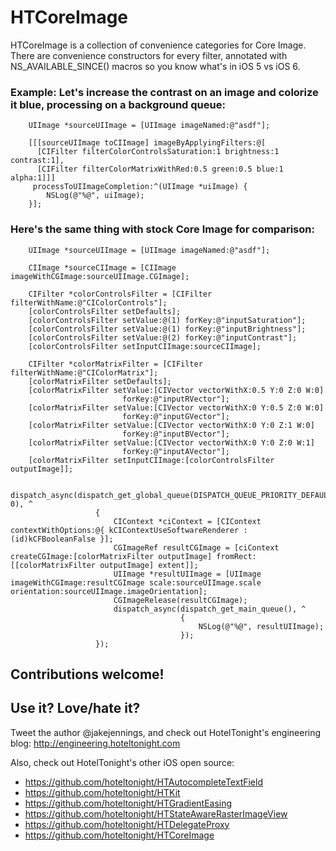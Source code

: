 HTCoreImage
===========

HTCoreImage is a collection of convenience categories for Core Image.  There are convenience constructors for every filter, annotated with NS_AVAILABLE_SINCE() macros so you know what's in iOS 5 vs iOS 6.

### Example:  Let's increase the contrast on an image and colorize it blue, processing on a background queue:

```objc
    UIImage *sourceUIImage = [UIImage imageNamed:@"asdf"];

    [[[sourceUIImage toCIImage] imageByApplyingFilters:@[
      [CIFilter filterColorControlsSaturation:1 brightness:1 contrast:1],
      [CIFilter filterColorMatrixWithRed:0.5 green:0.5 blue:1 alpha:1]]]
     processToUIImageCompletion:^(UIImage *uiImage) {
        NSLog(@"%@", uiImage);
    }];
```

### Here's the same thing with stock Core Image for comparison:

```objc
    UIImage *sourceUIImage = [UIImage imageNamed:@"asdf"];

    CIImage *sourceCIImage = [CIImage imageWithCGImage:sourceUIImage.CGImage];

    CIFilter *colorControlsFilter = [CIFilter filterWithName:@"CIColorControls"];
    [colorControlsFilter setDefaults];
    [colorControlsFilter setValue:@(1) forKey:@"inputSaturation"];
    [colorControlsFilter setValue:@(1) forKey:@"inputBrightness"];
    [colorControlsFilter setValue:@(2) forKey:@"inputContrast"];
    [colorControlsFilter setInputCIImage:sourceCIImage];
    
    CIFilter *colorMatrixFilter = [CIFilter filterWithName:@"CIColorMatrix"];
    [colorMatrixFilter setDefaults];
    [colorMatrixFilter setValue:[CIVector vectorWithX:0.5 Y:0 Z:0 W:0]
                         forKey:@"inputRVector"];
    [colorMatrixFilter setValue:[CIVector vectorWithX:0 Y:0.5 Z:0 W:0]
                         forKey:@"inputGVector"];
    [colorMatrixFilter setValue:[CIVector vectorWithX:0 Y:0 Z:1 W:0]
                         forKey:@"inputBVector"];
    [colorMatrixFilter setValue:[CIVector vectorWithX:0 Y:0 Z:0 W:1]
                         forKey:@"inputAVector"];
    [colorMatrixFilter setInputCIImage:[colorControlsFilter outputImage]];
    
    dispatch_async(dispatch_get_global_queue(DISPATCH_QUEUE_PRIORITY_DEFAULT, 0), ^
                   {
                       CIContext *ciContext = [CIContext contextWithOptions:@{ kCIContextUseSoftwareRenderer : (id)kCFBooleanFalse }];
                       CGImageRef resultCGImage = [ciContext createCGImage:[colorMatrixFilter outputImage] fromRect:[[colorMatrixFilter outputImage] extent]];
                       UIImage *resultUIImage = [UIImage imageWithCGImage:resultCGImage scale:sourceUIImage.scale orientation:sourceUIImage.imageOrientation];
                       CGImageRelease(resultCGImage);
                       dispatch_async(dispatch_get_main_queue(), ^
                                      {
                                          NSLog(@"%@", resultUIImage);
                                      });
                   });
```


## Contributions welcome!

## Use it? Love/hate it?

Tweet the author @jakejennings, and check out HotelTonight's engineering blog: http://engineering.hoteltonight.com

Also, check out HotelTonight's other iOS open source:
* https://github.com/hoteltonight/HTAutocompleteTextField
* https://github.com/hoteltonight/HTKit
* https://github.com/hoteltonight/HTGradientEasing
* https://github.com/hoteltonight/HTStateAwareRasterImageView
* https://github.com/hoteltonight/HTDelegateProxy
* https://github.com/hoteltonight/HTCoreImage

